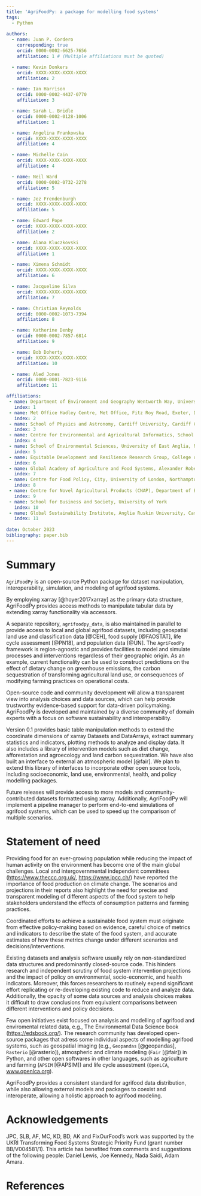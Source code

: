 ```yaml
---
title: 'AgriFoodPy: a package for modelling food systems'
tags:
  - Python
  
authors:
  - name: Juan P. Cordero
    corresponding: true
    orcid: 0000-0002-6625-7656
    affiliation: 1 # (Multiple affiliations must be quoted)

  - name: Kevin Donkers
    orcid: XXXX-XXXX-XXXX-XXXX
    affiliation: 2

  - name: Ian Harrison
    orcid: 0000-0002-4437-0770
    affiliation: 3

  - name: Sarah L. Bridle
    orcid: 0000-0002-0128-1006
    affiliation: 1

  - name: Angelina Frankowska
    orcid: XXXX-XXXX-XXXX-XXXX
    affiliation: 4

  - name: Michelle Cain
    orcid: XXXX-XXXX-XXXX-XXXX
    affiliation: 4

  - name: Neil Ward
    orcid: 0000-0002-0732-2278
    affiliation: 5

  - name: Jez Frendenburgh
    orcid: XXXX-XXXX-XXXX-XXXX
    affiliation: 5

  - name: Edward Pope
    orcid: XXXX-XXXX-XXXX-XXXX
    affiliation: 2

  - name: Alana Kluczkovski
    orcid: XXXX-XXXX-XXXX-XXXX
    affiliation: 1

  - name: Ximena Schmidt
    orcid: XXXX-XXXX-XXXX-XXXX
    affiliation: 6

  - name: Jacqueline Silva
    orcid: XXXX-XXXX-XXXX-XXXX
    affiliation: 7

  - name: Christian Reynolds
    orcid: 0000-0002-1073-7394
    affiliation: 8

  - name: Katherine Denby
    orcid: 0000-0002-7857-6814
    affiliation: 9

  - name: Bob Doherty
    orcid: XXXX-XXXX-XXXX-XXXX
    affiliation: 10

  - name: Aled Jones
    orcid: 0000-0001-7823-9116
    affiliation: 11

affiliations:
 - name: Department of Environment and Geography Wentworth Way, University of York, Heslington, York, YO10 5NG, UK
   index: 1
 - name: Met Office Hadley Centre, Met Office, Fitz Roy Road, Exeter, Devon, UK
   index: 2
 - name: School of Physics and Astronomy, Cardiff University, Cardiff CF24 3AA, UK
   index: 3
 - name: Centre for Environmental and Agricultural Informatics, School of Water, Energy and Environment, Cranfield University, Cranfield MK43 0AL, UK
   index: 4
 - name: School of Environmental Sciences, University of East Anglia, Norwich, UK
   index: 5
 - name: Equitable Development and Resilience Research Group, College of Engineering, Design and Physical Science, Brunel University London, London, UB8 3PH, UK
   index: 6
 - name: Global Academy of Agriculture and Food Systems, Alexander Robertson Building, Easter Bush Campus, Roslin, Midlothian EH25 9RG
   index: 7
 - name: Centre for Food Policy, City, University of London, Northampton Square, London, EC1V 0HB, UK
   index: 8
 - name: Centre for Novel Agricultural Products (CNAP), Department of Biology, University of York, York, YO10 5DD, UK
   index: 9
 - name: School for Business and Society, University of York
   index: 10
 - name: Global Sustainability Institute, Anglia Ruskin University, Cambridge CB1 1PT, UK
   index: 11
   
date: October 2023
bibliography: paper.bib
---
```


# Summary

<!-- What is the package -->
`AgriFoodPy` is an open-source Python package for dataset manipulation,
interoperability, simulation, and modeling of agrifood systems.

<!-- Some specifics on how it does what it does -->
By employing xarray [@hoyer2017xarray] as the primary data structure, AgriFoodPy
provides access methods to manipulate tabular data by extending xarray
functionality via accessors.

A separate repository, `agrifoodpy_data`, is also maintained in parallel to
provide access to local and global agrifood datasets, including geospatial land
use and classification data [@CEH], food supply [@FAOSTAT], life cycle
assessment [@PN18], and population data [@UN]. The `AgriFoodPy` framework is
region-agnostic and provides facilities to model and simulate processes and
interventions regardless of their geographic origin.
As an example, current functionality can be used to construct predictions on the
effect of dietary change on greenhouse emissions, the carbon sequestration of
transforming agricultural land use, or consequences of modifying farming
practices on operational costs.  

<!-- Open source development and maintenance -->
Open-source code and community development will allow a transparent view into
analysis choices and data sources, which can help provide trustworthy
evidence-based support for data-driven policymaking. AgriFoodPy is developed and
maintained by a diverse community of domain experts with a focus on software
sustainability and interoperability.


<!-- Current functionality -->
Version 0.1 provides basic table manipulation methods to extend the coordinate
dimensions of xarray Datasets and DataArrays, extract summary statistics and
indicators, plotting methods to analyze and display data.
It also includes a library of intervention models such as diet change,
afforestation and agroecology and land carbon sequestration.
We have also built an interface to external an atmospheric model [@fair].
We plan to extend this library of interfaces to incorporate other open source
tools, including socioeconomic, land use, environmental, health, and policy
modelling packages.

<!-- Future functionality -->
Future releases will provide access to more models and community-contributed
datasets formatted using xarray. Additionally, AgriFoodPy will implement a
pipeline manager to perform end-to-end simulations of agrifood systems, which
can be used to speed up the comparison of multiple scenarios.

# Statement of need

<!-- Background and main references -->
Providing food for an ever-growing population while reducing the impact of human
activity on the environment has become one of the main global challenges.
Local and intergovernmental independent committees
(https://www.theccc.org.uk/, https://www.ipcc.ch/) have reported the importance
of food production on climate change. The scenarios and projections in their
reports also highlight the need for precise and transparent modeling of
different aspects of the food system to help stakeholders understand the
effects of consumption patterns and farming practices.

<!-- Current needs and requirements -->
Coordinated efforts to achieve a sustainable food system must originate from
effective policy-making based on evidence, careful choice of metrics and
indicators to describe the state of the food system, and accurate estimates of
how these metrics change under different scenarios and decisions/interventions.

<!-- Challenges and problematics -->
Existing datasets and analysis software usually rely on non-standardized data
structures and predominantly closed-source code. This hinders research and
independent scrutiny of food system intervention projections and the impact of 
policy on environmental, socio-economic, and health indicators.
Moreover, this forces researchers to routinely expend significant effort
replicating or re-developing existing code to reduce and analyze data.
Additionally, the opacity of some data sources and analysis choices makes it
difficult to draw conclusions from equivalent comparisons between different
interventions and policy decisions.

<!-- What has been made -->
Few open initiatives exist focused on analysis and modelling of agrifood
and enviromental related data, e.g., The Environmental Data Science book
(https://edsbook.org/).
The research community has developed open-source packages that adress
some individual aspects of modelling agrifood systems, such as geospatial
imaging (e.g., `Geopandas` [@geopandas], `Rasterio` [@rasterio]), atmospheric
and climate modeling (`Fair` [@fair]) in Python, and other open softwares in
other languages, such as agriculture and farming (`APSIM` [@APSIM]) and life
cycle assestment (`OpenLCA`, www.openlca.org).

<!-- How does this package connect with other packages and projects -->
AgriFoodPy provides a consistent standard for agrifood data distribution,
while also allowing external models and packages to coexist and interoperate,
allowing a holistic approach to agrifood modeling.


# Acknowledgements

JPC, SLB, AF, MC, KD, BD, AK and FixOurFood’s work was supported by the UKRI
Transforming Food Systems Strategic Priority Fund (grant number BB/V004581/1).
This article has benefited from comments and suggestions of the following
people: Daniel Lewis, Joe Kennedy, Nada Saidi, Adam Amara.

# References
